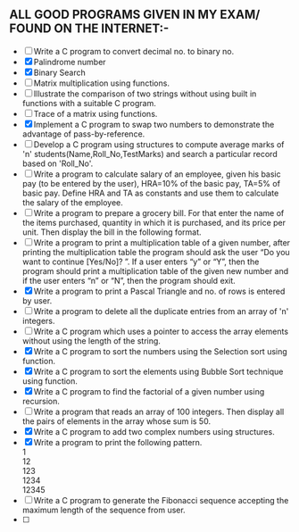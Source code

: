 ## ALL GOOD PROGRAMS GIVEN IN MY EXAM/ FOUND ON THE INTERNET:-

- [ ] Write a C program to convert decimal no. to binary no.
- [x] Palindrome number
- [x] Binary Search
- [ ] Matrix multiplication using functions. 
- [ ] Illustrate the comparison of two strings without using built in functions with a suitable C program.
- [ ] Trace of a matrix using functions.
- [x] Implement a C program to swap two numbers to demonstrate the advantage of pass-by-reference.
- [ ] Develop a C program using structures to compute average marks of 'n' students(Name,Roll_No,TestMarks) and search a particular record based on 'Roll_No'.
- [ ] Write a program to calculate salary of an employee, given his basic pay (to be entered by the user), HRA=10% of the basic pay, TA=5% of basic pay. Define HRA and TA as constants and use them to calculate the salary of the employee.
- [ ] Write a program to prepare a grocery bill. For that enter the name of the items purchased, quantity in which it is purchased, and its price per unit. Then display the bill in the following format.
- [ ] Write a program to print a multiplication table of a given number, after printing the multiplication table the program should ask the user “Do you want to continue [Yes/No]? ”. If a user enters “y” or “Y”, then the program should print a multiplication table of the given new number and if the user enters “n” or “N”, then the program should exit.
- [x] Write a program to print a Pascal Triangle and no. of rows is entered by user.
- [ ] Write a program to delete all the duplicate entries from an array of 'n' integers.
- [ ] Write a C program which uses a pointer to access the array elements without using the length of the string.
- [x] Write a C program to sort the numbers using the Selection sort using function.   
- [x] Write a C program to sort the elements using Bubble Sort technique using function.
- [x] Write a C program to find the factorial of a given number using recursion. 
- [ ] Write a program that reads an array of 100 integers. Then display all the pairs of elements in the array whose sum is 50. 
- [x] Write a C program to add two complex numbers using structures.
- [x] Write a program to print the following pattern.</br>
         1</br>
         12</br>
         123</br>
         1234</br>
         12345</br>
- [ ] Write a C program to generate the Fibonacci sequence accepting the maximum length of the sequence from user. 
- [ ] 

